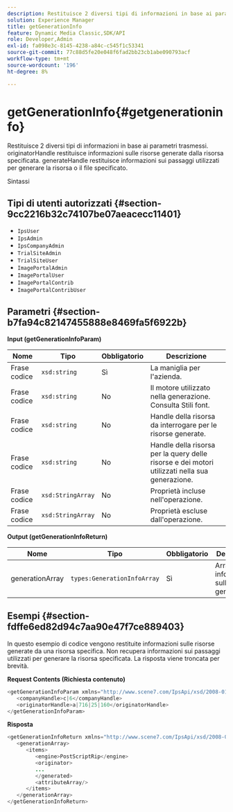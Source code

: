 ```yaml
---
description: Restituisce 2 diversi tipi di informazioni in base ai parametri trasmessi. originatorHandle restituisce informazioni sulle risorse generate dalla risorsa specificata. generateHandle restituisce informazioni sui passaggi utilizzati per generare la risorsa o il file specificato.
solution: Experience Manager
title: getGenerationInfo
feature: Dynamic Media Classic,SDK/API
role: Developer,Admin
exl-id: fa098e3c-8145-4238-a84c-c545f1c53341
source-git-commit: 77c88d5fe20e048f6fad2bb23cb1abe090793acf
workflow-type: tm+mt
source-wordcount: '196'
ht-degree: 8%

---
```


# getGenerationInfo{#getgenerationinfo}

Restituisce 2 diversi tipi di informazioni in base ai parametri trasmessi. originatorHandle restituisce informazioni sulle risorse generate dalla risorsa specificata. generateHandle restituisce informazioni sui passaggi utilizzati per generare la risorsa o il file specificato.

Sintassi

## Tipi di utenti autorizzati {#section-9cc2216b32c74107be07aeacecc11401}

* `IpsUser`
* `IpsAdmin`
* `IpsCompanyAdmin`
* `TrialSiteAdmin`
* `TrialSiteUser`
* `ImagePortalAdmin`
* `ImagePortalUser`
* `ImagePortalContrib`
* `ImagePortalContribUser`

## Parametri {#section-b7fa94c82147455888e8469fa5f6922b}

**Input (getGenerationInfoParam)**

| Nome | Tipo | Obbligatorio | Descrizione |
|---|---|---|---|
| Frase codice | `xsd:string` | Sì | La maniglia per l&#39;azienda. |
| Frase codice | `xsd:string` | No | Il motore utilizzato nella generazione. Consulta Stili font. |
| Frase codice | `xsd:string` | No | Handle della risorsa da interrogare per le risorse generate. |
| Frase codice | `xsd:string` | No | Handle della risorsa per la query delle risorse e dei motori utilizzati nella sua generazione. |
| Frase codice | `xsd:StringArray` | No | Proprietà incluse nell&#39;operazione. |
| Frase codice | `xsd:StringArray` | No | Proprietà escluse dall&#39;operazione. |

**Output (getGenerationInfoReturn)**

| Nome | Tipo | Obbligatorio | Descrizione |
|---|---|---|---|
| generationArray | `types:GenerationInfoArray` | Sì | Array di informazioni sulla generazione. |

## Esempi {#section-fdffe6ed82d94c7aa90e47f7ce889403}

In questo esempio di codice vengono restituite informazioni sulle risorse generate da una risorsa specifica. Non recupera informazioni sui passaggi utilizzati per generare la risorsa specificata. La risposta viene troncata per brevità.

**Request Contents (Richiesta contenuto)**

```java
<getGenerationInfoParam xmlns="http://www.scene7.com/IpsApi/xsd/2008-01-15">
   <companyHandle>c|6</companyHandle>
   <originatorHandle>a|716|25|160</originatorHandle>
</getGenerationInfoParam>
```

**Risposta**

```java
<getGenerationInfoReturn xmlns="http://www.scene7.com/IpsApi/xsd/2008-01-15">
   <generationArray>
      <items>
         <engine>PostScriptRip</engine>
         <originator>
         ...
         </generated>
         <attributeArray/>
      </items>
   </generationArray>
</getGenerationInfoReturn>
```
